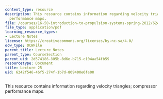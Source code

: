 ```yaml
---
content_type: resource
description: This resource contains information regarding velocity triangles; compressor
  performance maps.
file: /courses/16-50-introduction-to-propulsion-systems-spring-2012/6242f54646f5274f1b7d809400e6fe00_MIT16_50S12_lec25.pdf
file_type: application/pdf
learning_resource_types:
- Lecture Notes
license: https://creativecommons.org/licenses/by-nc-sa/4.0/
ocw_type: OCWFile
parent_title: Lecture Notes
parent_type: CourseSection
parent_uid: 2d574186-805b-8d6e-b715-c104aa54fb59
resourcetype: Document
title: Lecture 25
uid: 6242f546-46f5-274f-1b7d-809400e6fe00
---
```

This resource contains information regarding velocity triangles; compressor performance maps.